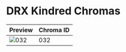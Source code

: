 # DRX Kindred Chromas
| Preview | Chroma ID |
|---------|-----------|
| ![032](https://raw.communitydragon.org/latest/plugins/rcp-be-lol-game-data/global/default/v1/champion-chroma-images/203/203032.png) | 032 |
